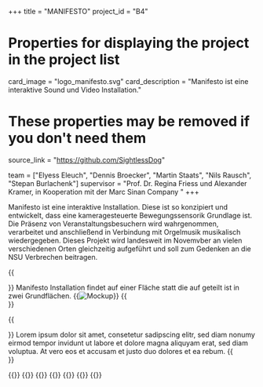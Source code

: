+++
title = "MANIFESTO"
project_id = "B4"

# Properties for displaying the project in the project list
card_image = "logo_manifesto.svg"
card_description = "Manifesto ist eine interaktive Sound und Video Installation."


# These properties may be removed if you don't need them
source_link = "https://github.com/SightlessDog"


team = ["Elyess Eleuch", "Dennis Broecker", "Martin Staats", "Nils Rausch", "Stepan Burlachenk"]
supervisor = "Prof. Dr. Regina Friess und Alexander Kramer, in Kooperation mit der Marc Sinan Company "
+++

Manifesto ist eine interaktive Installation. Diese ist so konzipiert und entwickelt, dass eine kameragesteuerte Bewegungssensorik Grundlage ist. Die Präsenz von Veranstaltungsbesuchern wird wahrgenommen, verarbeitet und anschließend in Verbindung mit Orgelmusik musikalisch wiedergegeben. Dieses Projekt wird landesweit im Novemvber an vielen verschiedenen Orten gleichzeitig aufgeführt und soll zum Gedenken an die NSU Verbrechen beitragen.

{{<section title="Konzept - Manifesto">}}
Manifesto Installation findet auf einer Fläche statt die auf geteilt ist in zwei Grundflächen.
{{<image src="man_pipeline.png" alt="Mockup" >}}
{{</section>}}

<!--{{<quote source="https://developer.mozilla.org/en-US/docs/Web/HTML/Element/blockquote" caption="me">}}
yeet
{{</quote>}} -->

{{<section title="The Team">}}
Lorem ipsum dolor sit amet, consetetur sadipscing elitr, sed diam nonumy eirmod tempor invidunt ut labore et dolore magna aliquyam erat, sed diam voluptua. At vero eos et accusam et justo duo dolores et ea rebum.
{{</section >}}

{{<gallery>}}
{{<team-member image="man_elyess.jpg" name="Elyess Eleuch">}}
{{<team-member image="man_dennis.jpg" name="Dennis Broecker">}}
{{<team-member image="man_martin.jpg" name="Martin Staats">}}
{{<team-member image="man_nils.jpg" name="Nils Rausch">}}
{{<team-member image="man_stepan.jpg" name="Stepan Burlachenko">}}
{{</gallery>}}

